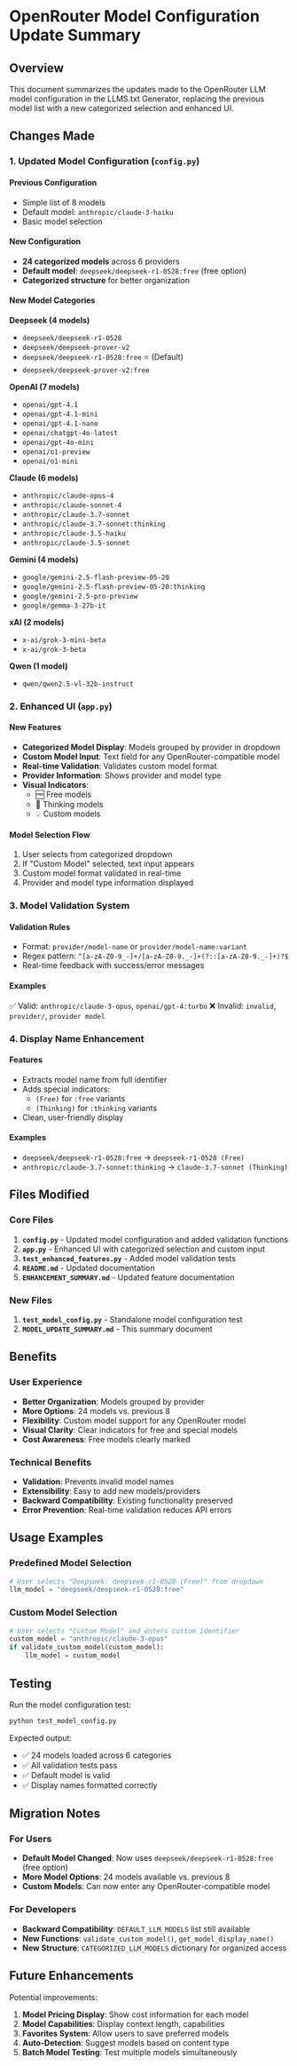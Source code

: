 # OpenRouter Model Configuration Update Summary

## Overview
This document summarizes the updates made to the OpenRouter LLM model configuration in the LLMS.txt Generator, replacing the previous model list with a new categorized selection and enhanced UI.

## Changes Made

### 1. Updated Model Configuration (`config.py`)

#### Previous Configuration
- Simple list of 8 models
- Default model: `anthropic/claude-3-haiku`
- Basic model selection

#### New Configuration
- **24 categorized models** across 6 providers
- **Default model**: `deepseek/deepseek-r1-0528:free` (free option)
- **Categorized structure** for better organization

#### New Model Categories

**Deepseek (4 models)**
- `deepseek/deepseek-r1-0528`
- `deepseek/deepseek-prover-v2`
- `deepseek/deepseek-r1-0528:free` ⭐ (Default)
- `deepseek/deepseek-prover-v2:free`

**OpenAI (7 models)**
- `openai/gpt-4.1`
- `openai/gpt-4.1-mini`
- `openai/gpt-4.1-nano`
- `openai/chatgpt-4o-latest`
- `openai/gpt-4o-mini`
- `openai/o1-preview`
- `openai/o1-mini`

**Claude (6 models)**
- `anthropic/claude-opus-4`
- `anthropic/claude-sonnet-4`
- `anthropic/claude-3.7-sonnet`
- `anthropic/claude-3.7-sonnet:thinking`
- `anthropic/claude-3.5-haiku`
- `anthropic/claude-3.5-sonnet`

**Gemini (4 models)**
- `google/gemini-2.5-flash-preview-05-20`
- `google/gemini-2.5-flash-preview-05-20:thinking`
- `google/gemini-2.5-pro-preview`
- `google/gemma-3-27b-it`

**xAI (2 models)**
- `x-ai/grok-3-mini-beta`
- `x-ai/grok-3-beta`

**Qwen (1 model)**
- `qwen/qwen2.5-vl-32b-instruct`

### 2. Enhanced UI (`app.py`)

#### New Features
- **Categorized Model Display**: Models grouped by provider in dropdown
- **Custom Model Input**: Text field for any OpenRouter-compatible model
- **Real-time Validation**: Validates custom model format
- **Provider Information**: Shows provider and model type
- **Visual Indicators**: 
  - 🆓 Free models
  - 🧠 Thinking models
  - 💡 Custom models

#### Model Selection Flow
1. User selects from categorized dropdown
2. If "Custom Model" selected, text input appears
3. Custom model format validated in real-time
4. Provider and model type information displayed

### 3. Model Validation System

#### Validation Rules
- Format: `provider/model-name` or `provider/model-name:variant`
- Regex pattern: `^[a-zA-Z0-9_-]+/[a-zA-Z0-9._-]+(?::[a-zA-Z0-9._-]+)?$`
- Real-time feedback with success/error messages

#### Examples
✅ Valid: `anthropic/claude-3-opus`, `openai/gpt-4:turbo`
❌ Invalid: `invalid`, `provider/`, `provider model`

### 4. Display Name Enhancement

#### Features
- Extracts model name from full identifier
- Adds special indicators:
  - `(Free)` for `:free` variants
  - `(Thinking)` for `:thinking` variants
- Clean, user-friendly display

#### Examples
- `deepseek/deepseek-r1-0528:free` → `deepseek-r1-0528 (Free)`
- `anthropic/claude-3.7-sonnet:thinking` → `claude-3.7-sonnet (Thinking)`

## Files Modified

### Core Files
1. **`config.py`** - Updated model configuration and added validation functions
2. **`app.py`** - Enhanced UI with categorized selection and custom input
3. **`test_enhanced_features.py`** - Added model validation tests
4. **`README.md`** - Updated documentation
5. **`ENHANCEMENT_SUMMARY.md`** - Updated feature documentation

### New Files
1. **`test_model_config.py`** - Standalone model configuration test
2. **`MODEL_UPDATE_SUMMARY.md`** - This summary document

## Benefits

### User Experience
- **Better Organization**: Models grouped by provider
- **More Options**: 24 models vs. previous 8
- **Flexibility**: Custom model support for any OpenRouter model
- **Visual Clarity**: Clear indicators for free and special models
- **Cost Awareness**: Free models clearly marked

### Technical Benefits
- **Validation**: Prevents invalid model names
- **Extensibility**: Easy to add new models/providers
- **Backward Compatibility**: Existing functionality preserved
- **Error Prevention**: Real-time validation reduces API errors

## Usage Examples

### Predefined Model Selection
```python
# User selects "Deepseek: deepseek-r1-0528 (Free)" from dropdown
llm_model = "deepseek/deepseek-r1-0528:free"
```

### Custom Model Selection
```python
# User selects "Custom Model" and enters custom identifier
custom_model = "anthropic/claude-3-opus"
if validate_custom_model(custom_model):
    llm_model = custom_model
```

## Testing

Run the model configuration test:
```bash
python test_model_config.py
```

Expected output:
- ✅ 24 models loaded across 6 categories
- ✅ All validation tests pass
- ✅ Default model is valid
- ✅ Display names formatted correctly

## Migration Notes

### For Users
- **Default Model Changed**: Now uses `deepseek/deepseek-r1-0528:free` (free option)
- **More Model Options**: 24 models available vs. previous 8
- **Custom Models**: Can now enter any OpenRouter-compatible model

### For Developers
- **Backward Compatibility**: `DEFAULT_LLM_MODELS` list still available
- **New Functions**: `validate_custom_model()`, `get_model_display_name()`
- **New Structure**: `CATEGORIZED_LLM_MODELS` dictionary for organized access

## Future Enhancements

Potential improvements:
1. **Model Pricing Display**: Show cost information for each model
2. **Model Capabilities**: Display context length, capabilities
3. **Favorites System**: Allow users to save preferred models
4. **Auto-Detection**: Suggest models based on content type
5. **Batch Model Testing**: Test multiple models simultaneously
